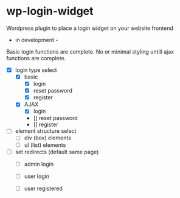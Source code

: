 # wp-login-widget
Wordpress plugin to place a login widget on your website frontend

- in development -

Basic login functions are complete.
No or minimal styling untill ajax functions are complete.

 - [x] login type select
    - [x] basic 
      - [x] login
      - [x] reset password
      - [x] register
    
    - [x] AJAX 
      - [x] login
      - [] reset password
      - [] register
      
 - [ ] element structure select
   - [ ] div (box) elements
   - [ ] ul (list) elements
   
 - [ ] set redirects (default same page)
   - [ ] admin login
   - [ ] user login
   - [ ] user registered
      

    
